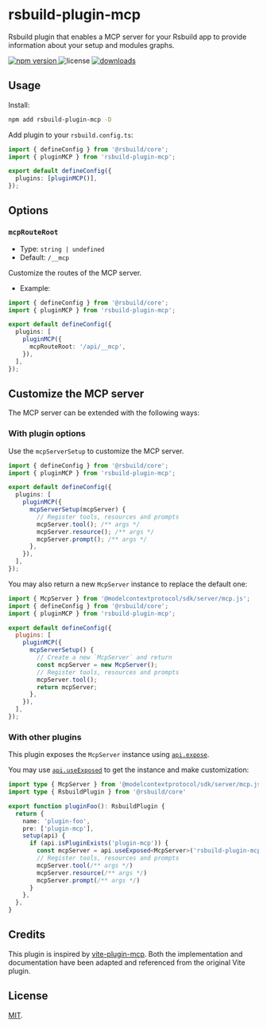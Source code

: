 # rsbuild-plugin-mcp

Rsbuild plugin that enables a MCP server for your Rsbuild app to provide information about your setup and modules graphs.

<p>
  <a href="https://npmjs.com/package/rsbuild-plugin-mcp">
   <img src="https://img.shields.io/npm/v/rsbuild-plugin-mcp?style=flat-square&colorA=564341&colorB=EDED91" alt="npm version" />
  </a>
  <img src="https://img.shields.io/badge/License-MIT-blue.svg?style=flat-square&colorA=564341&colorB=EDED91" alt="license" />
  <a href="https://npmcharts.com/compare/rsbuild-plugin-mcp?minimal=true"><img src="https://img.shields.io/npm/dm/rsbuild-plugin-mcp.svg?style=flat-square&colorA=564341&colorB=EDED91" alt="downloads" /></a>
</p>

## Usage

Install:

```bash
npm add rsbuild-plugin-mcp -D
```

Add plugin to your `rsbuild.config.ts`:

```ts
import { defineConfig } from '@rsbuild/core';
import { pluginMCP } from 'rsbuild-plugin-mcp';

export default defineConfig({
  plugins: [pluginMCP()],
});
```

## Options

### `mcpRouteRoot`

- Type: `string | undefined`
- Default: `/__mcp`

Customize the routes of the MCP server.

- Example:

```ts
import { defineConfig } from '@rsbuild/core';
import { pluginMCP } from 'rsbuild-plugin-mcp';

export default defineConfig({
  plugins: [
    pluginMCP({
      mcpRouteRoot: '/api/__mcp',
    }),
  ],
});
```

## Customize the MCP server

The MCP server can be extended with the following ways:

### With plugin options

Use the `mcpServerSetup` to customize the MCP server.

```ts
import { defineConfig } from '@rsbuild/core';
import { pluginMCP } from 'rsbuild-plugin-mcp';

export default defineConfig({
  plugins: [
    pluginMCP({
      mcpServerSetup(mcpServer) {
        // Register tools, resources and prompts
        mcpServer.tool(); /** args */
        mcpServer.resource(); /** args */
        mcpServer.prompt(); /** args */
      },
    }),
  ],
});
```

You may also return a new `McpServer` instance to replace the default one:

```js
import { McpServer } from '@modelcontextprotocol/sdk/server/mcp.js';
import { defineConfig } from '@rsbuild/core';
import { pluginMCP } from 'rsbuild-plugin-mcp';

export default defineConfig({
  plugins: [
    pluginMCP({
      mcpServerSetup() {
        // Create a new `McpServer` and return
        const mcpServer = new McpServer();
        // Register tools, resources and prompts
        mcpServer.tool();
        return mcpServer;
      },
    }),
  ],
});
```

### With other plugins

This plugin exposes the `McpServer` instance using [`api.expose`](https://rsbuild.rs/plugins/dev/core#apiexpose).

You may use [`api.useExposed`](https://rsbuild.rs/plugins/dev/core#apiuseexposed) to get the instance and make customization:

```ts
import type { McpServer } from '@modelcontextprotocol/sdk/server/mcp.js'
import type { RsbuildPlugin } from '@rsbuild/core'

export function pluginFoo(): RsbuildPlugin {
  return {
    name: 'plugin-foo',
    pre: ['plugin-mcp'],
    setup(api) {
      if (api.isPluginExists('plugin-mcp')) {
        const mcpServer = api.useExposed<McpServer>('rsbuild-plugin-mcp:mcpServer')!
        // Register tools, resources and prompts
        mcpServer.tool(/** args */)
        mcpServer.resource(/** args */)
        mcpServer.prompt(/** args */)
      }
    },
  },
}
```

## Credits

This plugin is inspired by [vite-plugin-mcp](https://github.com/antfu/nuxt-mcp/tree/main/packages/vite-plugin-mcp). Both the implementation and documentation have been adapted and referenced from the original Vite plugin.

## License

[MIT](./LICENSE).

